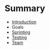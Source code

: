 # Summary

* [Introduction](README.md)
* Goals
* [Sprinting](Sprinting.md)
* [Testing](Testing.md)
* [Team](TeamEvolution.md)


